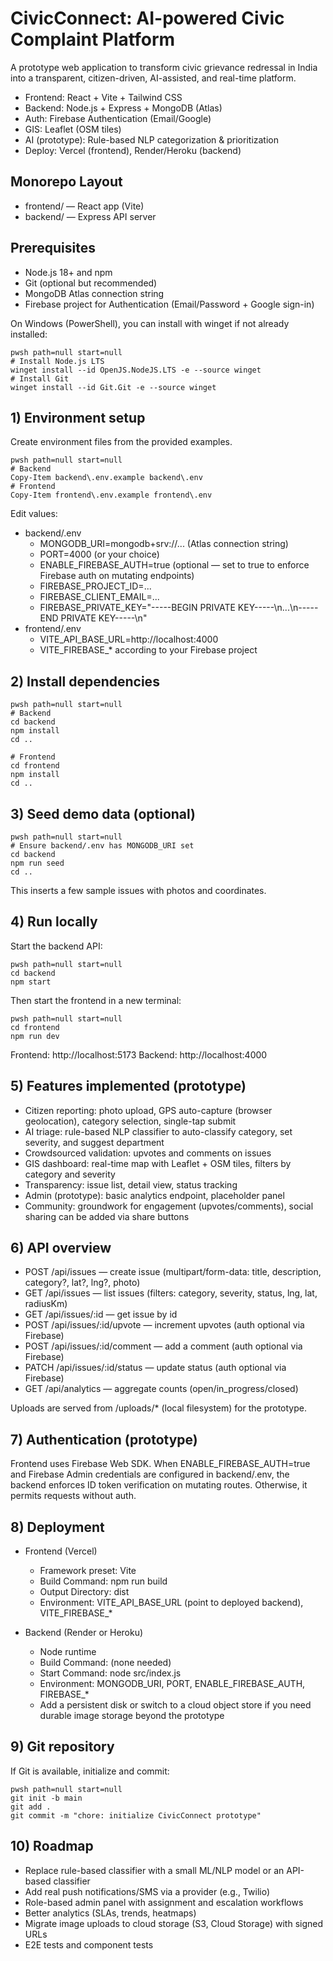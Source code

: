 # CivicConnect: AI-powered Civic Complaint Platform

A prototype web application to transform civic grievance redressal in India into a transparent, citizen-driven, AI-assisted, and real-time platform.

- Frontend: React + Vite + Tailwind CSS
- Backend: Node.js + Express + MongoDB (Atlas)
- Auth: Firebase Authentication (Email/Google)
- GIS: Leaflet (OSM tiles)
- AI (prototype): Rule-based NLP categorization & prioritization
- Deploy: Vercel (frontend), Render/Heroku (backend)

## Monorepo Layout

- frontend/ — React app (Vite)
- backend/ — Express API server

## Prerequisites

- Node.js 18+ and npm
- Git (optional but recommended)
- MongoDB Atlas connection string
- Firebase project for Authentication (Email/Password + Google sign-in)

On Windows (PowerShell), you can install with winget if not already installed:

```
pwsh path=null start=null
# Install Node.js LTS
winget install --id OpenJS.NodeJS.LTS -e --source winget
# Install Git
winget install --id Git.Git -e --source winget
```

## 1) Environment setup

Create environment files from the provided examples.

```
pwsh path=null start=null
# Backend
Copy-Item backend\.env.example backend\.env
# Frontend
Copy-Item frontend\.env.example frontend\.env
```

Edit values:
- backend/.env
  - MONGODB_URI=mongodb+srv://... (Atlas connection string)
  - PORT=4000 (or your choice)
  - ENABLE_FIREBASE_AUTH=true (optional — set to true to enforce Firebase auth on mutating endpoints)
  - FIREBASE_PROJECT_ID=...
  - FIREBASE_CLIENT_EMAIL=...
  - FIREBASE_PRIVATE_KEY="-----BEGIN PRIVATE KEY-----\n...\n-----END PRIVATE KEY-----\n"
- frontend/.env
  - VITE_API_BASE_URL=http://localhost:4000
  - VITE_FIREBASE_* according to your Firebase project

## 2) Install dependencies

```
pwsh path=null start=null
# Backend
cd backend
npm install
cd ..

# Frontend
cd frontend
npm install
cd ..
```

## 3) Seed demo data (optional)

```
pwsh path=null start=null
# Ensure backend/.env has MONGODB_URI set
cd backend
npm run seed
cd ..
```

This inserts a few sample issues with photos and coordinates.

## 4) Run locally

Start the backend API:

```
pwsh path=null start=null
cd backend
npm start
```

Then start the frontend in a new terminal:

```
pwsh path=null start=null
cd frontend
npm run dev
```

Frontend: http://localhost:5173
Backend: http://localhost:4000

## 5) Features implemented (prototype)

- Citizen reporting: photo upload, GPS auto-capture (browser geolocation), category selection, single-tap submit
- AI triage: rule-based NLP classifier to auto-classify category, set severity, and suggest department
- Crowdsourced validation: upvotes and comments on issues
- GIS dashboard: real-time map with Leaflet + OSM tiles, filters by category and severity
- Transparency: issue list, detail view, status tracking
- Admin (prototype): basic analytics endpoint, placeholder panel
- Community: groundwork for engagement (upvotes/comments), social sharing can be added via share buttons

## 6) API overview

- POST /api/issues — create issue (multipart/form-data: title, description, category?, lat?, lng?, photo)
- GET /api/issues — list issues (filters: category, severity, status, lng, lat, radiusKm)
- GET /api/issues/:id — get issue by id
- POST /api/issues/:id/upvote — increment upvotes (auth optional via Firebase)
- POST /api/issues/:id/comment — add a comment (auth optional via Firebase)
- PATCH /api/issues/:id/status — update status (auth optional via Firebase)
- GET /api/analytics — aggregate counts (open/in_progress/closed)

Uploads are served from /uploads/* (local filesystem) for the prototype.

## 7) Authentication (prototype)

Frontend uses Firebase Web SDK. When ENABLE_FIREBASE_AUTH=true and Firebase Admin credentials are configured in backend/.env, the backend enforces ID token verification on mutating routes. Otherwise, it permits requests without auth.

## 8) Deployment

- Frontend (Vercel)
  - Framework preset: Vite
  - Build Command: npm run build
  - Output Directory: dist
  - Environment: VITE_API_BASE_URL (point to deployed backend), VITE_FIREBASE_*

- Backend (Render or Heroku)
  - Node runtime
  - Build Command: (none needed)
  - Start Command: node src/index.js
  - Environment: MONGODB_URI, PORT, ENABLE_FIREBASE_AUTH, FIREBASE_*
  - Add a persistent disk or switch to a cloud object store if you need durable image storage beyond the prototype

## 9) Git repository

If Git is available, initialize and commit:

```
pwsh path=null start=null
git init -b main
git add .
git commit -m "chore: initialize CivicConnect prototype"
```

## 10) Roadmap

- Replace rule-based classifier with a small ML/NLP model or an API-based classifier
- Add real push notifications/SMS via a provider (e.g., Twilio)
- Role-based admin panel with assignment and escalation workflows
- Better analytics (SLAs, trends, heatmaps)
- Migrate image uploads to cloud storage (S3, Cloud Storage) with signed URLs
- E2E tests and component tests
